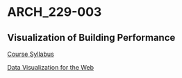 # ARCH_229-003
## Visualization of Building Performance

[Course Syllabus](https://docs.google.com/document/d/13rgFwunV2NK_LLcz01d74IoBEMkEWH--XHNQ1dQy5gI/edit?ts=588a6545#heading=h.toij2xq0ise7)

[Data Visualization for the Web](http://chimera.labs.oreilly.com/books/1230000000345/index.html)


